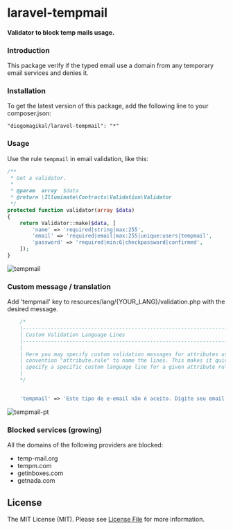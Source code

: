 # laravel-tempmail

#### Validator to block temp mails usage.

### Introduction
This package verify if the typed email use a domain from any temporary email services and denies it.

### Installation

To get the latest version of this package, add the following line to your composer.json:

```
"diegomagikal/laravel-tempmail": "*"
```

### Usage

Use the rule `tempmail` in email validation, like this:


```php
/**
 * Get a validator.
 *
 * @param  array  $data
 * @return \Illuminate\Contracts\Validation\Validator
 */
protected function validator(array $data)
{
    return Validator::make($data, [
        'name' => 'required|string|max:255',
        'email' => 'required|email|max:255|unique:users|tempmail',
        'password' => 'required|min:6|checkpassword|confirmed',
    ]);
}
```
![tempmail](https://user-images.githubusercontent.com/16082344/47108547-587b5980-d222-11e8-8c67-25144f20cf86.JPG)


### Custom message / translation
Add 'tempmail' key to resources/lang/{YOUR_LANG}/validation.php with the desired message.

```php
 	/*
    |--------------------------------------------------------------------------
    | Custom Validation Language Lines
    |--------------------------------------------------------------------------
    |
    | Here you may specify custom validation messages for attributes using the
    | convention "attribute.rule" to name the lines. This makes it quick to
    | specify a specific custom language line for a given attribute rule.
    |
    */


    'tempmail' => 'Este tipo de e-email não é aceito. Digite seu email real!',
```
![tempmail-pt](https://user-images.githubusercontent.com/16082344/47112320-63d38280-d22c-11e8-8bd1-7b6e859335a3.JPG)



### Blocked services (growing)

All the domains of the following providers are blocked:
* temp-mail.org
* tempm.com
* getinboxes.com
* getnada.com


## License

The MIT License (MIT). Please see [License File](LICENSE.md) for more information.
